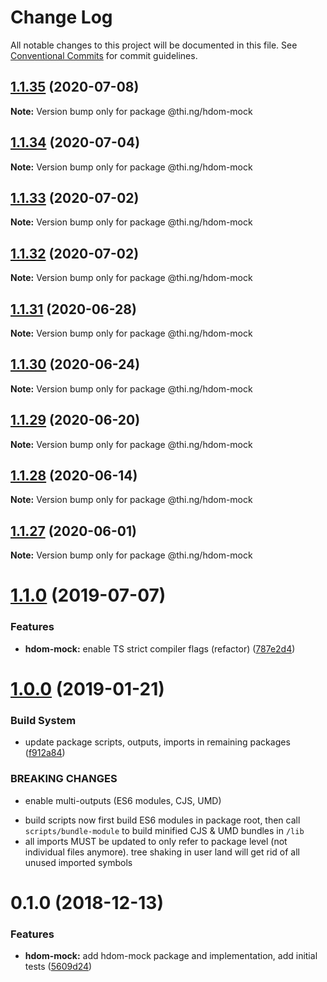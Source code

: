 # Change Log

All notable changes to this project will be documented in this file.
See [Conventional Commits](https://conventionalcommits.org) for commit guidelines.

## [1.1.35](https://github.com/thi-ng/umbrella/compare/@thi.ng/hdom-mock@1.1.34...@thi.ng/hdom-mock@1.1.35) (2020-07-08)

**Note:** Version bump only for package @thi.ng/hdom-mock





## [1.1.34](https://github.com/thi-ng/umbrella/compare/@thi.ng/hdom-mock@1.1.33...@thi.ng/hdom-mock@1.1.34) (2020-07-04)

**Note:** Version bump only for package @thi.ng/hdom-mock





## [1.1.33](https://github.com/thi-ng/umbrella/compare/@thi.ng/hdom-mock@1.1.32...@thi.ng/hdom-mock@1.1.33) (2020-07-02)

**Note:** Version bump only for package @thi.ng/hdom-mock





## [1.1.32](https://github.com/thi-ng/umbrella/compare/@thi.ng/hdom-mock@1.1.31...@thi.ng/hdom-mock@1.1.32) (2020-07-02)

**Note:** Version bump only for package @thi.ng/hdom-mock





## [1.1.31](https://github.com/thi-ng/umbrella/compare/@thi.ng/hdom-mock@1.1.30...@thi.ng/hdom-mock@1.1.31) (2020-06-28)

**Note:** Version bump only for package @thi.ng/hdom-mock





## [1.1.30](https://github.com/thi-ng/umbrella/compare/@thi.ng/hdom-mock@1.1.29...@thi.ng/hdom-mock@1.1.30) (2020-06-24)

**Note:** Version bump only for package @thi.ng/hdom-mock





## [1.1.29](https://github.com/thi-ng/umbrella/compare/@thi.ng/hdom-mock@1.1.28...@thi.ng/hdom-mock@1.1.29) (2020-06-20)

**Note:** Version bump only for package @thi.ng/hdom-mock





## [1.1.28](https://github.com/thi-ng/umbrella/compare/@thi.ng/hdom-mock@1.1.27...@thi.ng/hdom-mock@1.1.28) (2020-06-14)

**Note:** Version bump only for package @thi.ng/hdom-mock





## [1.1.27](https://github.com/thi-ng/umbrella/compare/@thi.ng/hdom-mock@1.1.26...@thi.ng/hdom-mock@1.1.27) (2020-06-01)

**Note:** Version bump only for package @thi.ng/hdom-mock





# [1.1.0](https://github.com/thi-ng/umbrella/compare/@thi.ng/hdom-mock@1.0.16...@thi.ng/hdom-mock@1.1.0) (2019-07-07)

### Features

* **hdom-mock:** enable TS strict compiler flags (refactor) ([787e2d4](https://github.com/thi-ng/umbrella/commit/787e2d4))

# [1.0.0](https://github.com/thi-ng/umbrella/compare/@thi.ng/hdom-mock@0.1.5...@thi.ng/hdom-mock@1.0.0) (2019-01-21)

### Build System

* update package scripts, outputs, imports in remaining packages ([f912a84](https://github.com/thi-ng/umbrella/commit/f912a84))

### BREAKING CHANGES

* enable multi-outputs (ES6 modules, CJS, UMD)

- build scripts now first build ES6 modules in package root, then call
  `scripts/bundle-module` to build minified CJS & UMD bundles in `/lib`
- all imports MUST be updated to only refer to package level
  (not individual files anymore). tree shaking in user land will get rid of
  all unused imported symbols

# 0.1.0 (2018-12-13)

### Features

* **hdom-mock:** add hdom-mock package and implementation, add initial tests ([5609d24](https://github.com/thi-ng/umbrella/commit/5609d24))
